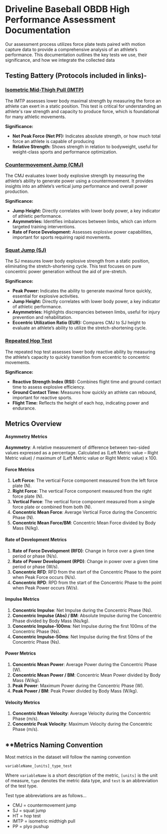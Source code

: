 # **Driveline Baseball OBDB High Performance Assessment Documentation**

Our assessment process utilizes force plate tests paired with motion capture data to provide a comprehensive analysis of an athlete’s performance. This documentation outlines the key tests we use, their significance, and how we integrate the collected data

## **Testing Battery (Protocols included in links)-**

### [**Isometric Mid-Thigh Pull (IMTP)**](https://vimeo.com/972866323/3cc3060c4a)

The IMTP assesses lower body maximal strength by measuring the force an athlete can exert in a static position. This test is critical for understanding an athlete's raw strength and capacity to produce force, which is foundational for many athletic movements.

**Significance:**

* **Net Peak Force (Net PF):** Indicates absolute strength, or how much total force an athlete is capable of producing  
* **Relative Strength:** Shows strength in relation to bodyweight, useful for weight-class sports and performance optimization.

### [**Countermovement Jump (CMJ)**](https://vimeo.com/972660522/7656aa79fa)

The CMJ evaluates lower body explosive strength by measuring the athlete’s ability to generate power using a countermovement. It provides insights into an athlete’s vertical jump performance and overall power production.

**Significance:**

* **Jump Height:** Directly correlates with lower body power, a key indicator of athletic performance.  
* **Asymmetries:** Identifies imbalances between limbs, which can inform targeted training interventions.  
* **Rate of Force Development:** Assesses explosive power capabilities, important for sports requiring rapid movements.

### [**Squat Jump (SJ)**](https://vimeo.com/972826412/9daaa9c9cf)

The SJ measures lower body explosive strength from a static position, eliminating the stretch-shortening cycle. This test focuses on pure concentric power generation without the aid of pre-stretch.

**Significance:**

* **Peak Power:** Indicates the ability to generate maximal force quickly, essential for explosive activities.  
* **Jump Height:** Directly correlates with lower body power, a key indicator of athletic performance.  
* **Asymmetries:** Highlights discrepancies between limbs, useful for injury prevention and rehabilitation.  
* **Eccentric Utilization Ratio (EUR):** Compares CMJ to SJ height to evaluate an athlete’s ability to utilize the stretch-shortening cycle.

### [**Repeated Hop Test**](https://vimeo.com/manage/videos/972840700/05fb7485ca)

The repeated hop test assesses lower body reactive ability by measuring the athlete’s capacity to quickly transition from eccentric to concentric movements. 

**Significance:**

* **Reactive Strength Index (RSI):** Combines flight time and ground contact time to assess explosive efficiency.  
* **Ground Contact Time:** Measures how quickly an athlete can rebound, important for reactive sports.  
* **Flight Time:** Reflects the height of each hop, indicating power and endurance.

## **Metrics Overview** 

#### **Asymmetry Metrics**

**Asymmetry**: A relative measurement of difference between two-sided values expressed as a percentage. Calculated as (Left Metric value – Right Metric value) / maximum of (Left Metric value or Right Metric value) x 100\.

#### **Force Metrics**

1. **Left Force**: The vertical Force component measured from the left force plate (N).  
1. **Right Force**: The vertical Force component measured from the right force plate (N).  
1. **Vertical Force**: The vertical force component measured from a single force plate or combined from both (N).  
1. **Concentric Mean Force**: Average Vertical Force during the Concentric Phase (N).  
1. **Concentric Mean Force/BM**: Concentric Mean Force divided by Body Mass (N/kg).

#### **Rate of Development Metrics**

1. **Rate of Force Development (RFD)**: Change in force over a given time period or phase (N/s).  
1. **Rate of Power Development (RPD)**: Change in power over a given time period or phase (W/s).  
1. **Concentric RFD**: RFD from the start of the Concentric Phase to the point when Peak Force occurs (N/s).  
1. **Concentric RPD**: RPD from the start of the Concentric Phase to the point when Peak Power occurs (W/s).

#### **Impulse Metrics**

1. **Concentric Impulse**: Net Impulse during the Concentric Phase (Ns).  
1. **Concentric Impulse (Abs) / BM**: Absolute Impulse during the Concentric Phase divided by Body Mass (Ns/kg).  
1. **Concentric Impulse-100ms**: Net Impulse during the first 100ms of the Concentric Phase (Ns).  
1. **Concentric Impulse-50ms**: Net Impulse during the first 50ms of the Concentric Phase (Ns).

#### **Power Metrics**

1. **Concentric Mean Power**: Average Power during the Concentric Phase (W).  
1. **Concentric Mean Power / BM**: Concentric Mean Power divided by Body Mass (W/kg).  
1. **Peak Power**: Maximum Power during the Concentric Phase (W).  
1. **Peak Power / BM**: Peak Power divided by Body Mass (W/kg).

#### **Velocity Metrics**

1. **Concentric Mean Velocity**: Average Velocity during the Concentric Phase (m/s).  
1. **Concentric Peak Velocity**: Maximum Velocity during the Concentric Phase (m/s).


## **Metrics Naming Convention ##

Most metrics in the dataset will follow the naming convention

`variableName_[units]_type_test`

Where `variableName` is a short description of the metric, `[units]` is the unit of measure, `type` denotes the metric data type, and `test` is an abbreviation of the test type.

Test type abbreviations are as follows...

- CMJ = countermovement jump
- SJ = squat jump
- HT = hop test
- IMTP = isometric midthigh pull
- PP = plyo pushup
